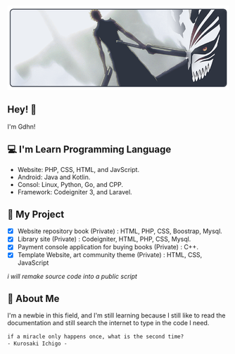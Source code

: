 ![Cover Bleach Ichigo](Assets/Images/BleachIchigo.png)

<h2>Hey! 👋</h2>

I'm Gdhn!

<h2>💻 I'm Learn Programming Language</h2>

- Website: PHP, CSS, HTML, and JavScript.
- Android: Java and Kotlin.
- Consol: Linux, Python, Go, and CPP.
- Framework: Codeigniter 3, and Laravel.

<h2>📁 My Project</h2>

- [x] Website repository book (Private) : HTML, PHP, CSS, Boostrap, Mysql.
- [x] Library site (Private) : Codeigniter, HTML, PHP, CSS, Mysql.
- [x] Payment console application for buying books (Private) : C++.
- [x] Template Website, art community theme (Private) : HTML, CSS, JavaScript

_i will remake source code into a public script_

<h2>👤 About Me</h2>

I'm a newbie in this field, and I'm still learning because I still like to read the documentation and still search the internet to type in the code I need.

```console
if a miracle only happens once, what is the second time?
- Kurosaki Ichigo -
```
